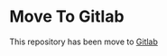 # Move To Gitlab
This repository has been move to [Gitlab](https://gitlab.com/qiraht246/open-music-consumer-queue)
